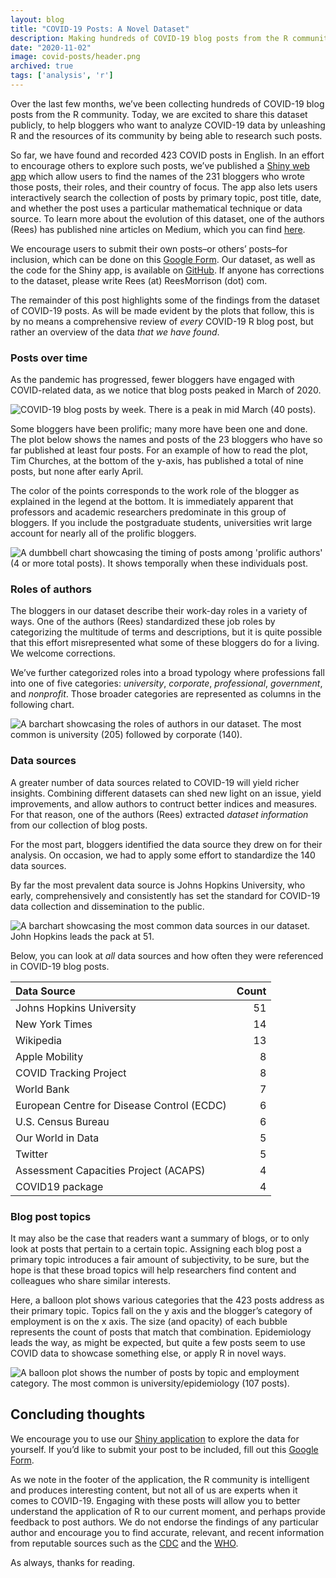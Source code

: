 ```yaml
---
layout: blog
title: "COVID-19 Posts: A Novel Dataset"
description: Making hundreds of COVID-19 blog posts from the R community available for public use
date: "2020-11-02"
image: covid-posts/header.png
archived: true
tags: ['analysis', 'r']
---
```


<script>
  import Image from "../../lib/Global/Image.svelte"
  import Info from "../../lib/Global/Info.svelte"
</script>

Over the last few months, we’ve been collecting hundreds of COVID-19
blog posts from the R community. Today, we are excited to share this
dataset publicly, to help bloggers who want to analyze COVID-19 data by
unleashing R and the resources of its community by being able to
research such posts.

So far, we have found and recorded 423 COVID posts in English. In an
effort to encourage others to explore such posts, we’ve published a <a href="https://connorrothschild.shinyapps.io/covid-posts/" target="_blank" rel="noopener noreferrer">Shiny web app</a>
which allow users to find the names of the 231 bloggers who wrote those
posts, their roles, and their country of focus. The app also lets users
interactively search the collection of posts by primary topic, post
title, date, and whether the post uses a particular mathematical
technique or data source. To learn more about the evolution of this
dataset, one of the authors (Rees) has published nine articles on
Medium, which you can find <a href="https://medium.com/@rees_32356" target="_blank" rel="noopener noreferrer">here</a>.

We encourage users to submit their own posts–or others’ posts–for
inclusion, which can be done on this <a href="https://docs.google.com/forms/d/e/1FAIpQLScfob3uBoumXIRcSW83T0GhXCfi-KI_psGxIqtl_rQ5VHu9ZQ/viewform?usp=sf_link" target="_blank" rel="noopener noreferrer">Google Form</a>.
Our dataset, as well as the code for the Shiny app, is available on <a href="https://github.com/connorrothschild/covid-posts" target="_blank" rel="noopener noreferrer">GitHub</a>.
If anyone has corrections to the dataset, please write Rees (at)
ReesMorrison (dot) com.

The remainder of this post highlights some of the findings from the
dataset of COVID-19 posts. As will be made evident by the plots that
follow, this is by no means a comprehensive review of _every_ COVID-19 R
blog post, but rather an overview of the data _that we have found_.

### Posts over time

As the pandemic has progressed, fewer bloggers have engaged with
COVID-related data, as we notice that blog posts peaked in March of 2020.

<Image alt="COVID-19 blog posts by week. There is a peak in mid March (40 posts)." src="/images/post/covid-posts/weekly-1.png"></Image>

Some bloggers have been prolific; many more have been one and done. The
plot below shows the names and posts of the 23 bloggers who have so far
published at least four posts. For an example of how to read the plot,
Tim Churches, at the bottom of the y-axis, has published a total of nine
posts, but none after early April.

The color of the points corresponds to the work role of the blogger as
explained in the legend at the bottom. It is immediately apparent that
professors and academic researchers predominate in this group of
bloggers. If you include the postgraduate students, universities writ
large account for nearly all of the prolific bloggers.

<Image alt="A dumbbell chart showcasing the timing of posts among 'prolific authors' (4 or more total posts). It shows temporally when these individuals post. " src="/images/post/covid-posts/prolificVer2-1.png"></Image>

### Roles of authors

The bloggers in our dataset describe their work-day roles in a variety
of ways. One of the authors (Rees) standardized these job roles by
categorizing the multitude of terms and descriptions, but it is quite
possible that this effort misrepresented what some of these bloggers do
for a living. We welcome corrections.

We’ve further categorized roles into a broad typology where professions
fall into one of five categories: _university_, _corporate_,
_professional_, _government_, and _nonprofit_. Those broader categories
are represented as columns in the following chart.

<Image alt="A barchart showcasing the roles of authors in our dataset. The most common is university (205) followed by corporate (140)." src="/images/post/covid-posts/authorVer2-1.png"></Image>

### Data sources

A greater number of data sources related to COVID-19 will yield richer
insights. Combining different datasets can shed new light on an issue,
yield improvements, and allow authors to contruct better indices and
measures. For that reason, one of the authors (Rees) extracted _dataset
information_ from our collection of blog posts.

For the most part, bloggers identified the data source they drew on for
their analysis. On occasion, we had to apply some effort to standardize
the 140 data sources.

By far the most prevalent data source is Johns Hopkins University, who
early, comprehensively and consistently has set the standard for
COVID-19 data collection and dissemination to the public.

<Image alt="A barchart showcasing the most common data sources in our dataset. John Hopkins leads the pack at 51." src="/images/post/covid-posts/dataTable-1.png"></Image>

Below, you can look at _all_ data sources and how often they were
referenced in COVID-19 blog posts.

<div class='table-container'>

| Data Source                                | Count |
| :----------------------------------------- | ----: |
| Johns Hopkins University                   |    51 |
| New York Times                             |    14 |
| Wikipedia                                  |    13 |
| Apple Mobility                             |     8 |
| COVID Tracking Project                     |     8 |
| World Bank                                 |     7 |
| European Centre for Disease Control (ECDC) |     6 |
| U.S. Census Bureau                         |     6 |
| Our World in Data                          |     5 |
| Twitter                                    |     5 |
| Assessment Capacities Project (ACAPS)      |     4 |
| COVID19 package                            |     4 |

</div>

### Blog post topics

It may also be the case that readers want a summary of blogs, or to only
look at posts that pertain to a certain topic. Assigning each blog post
a primary topic introduces a fair amount of subjectivity, to be sure,
but the hope is that these broad topics will help researchers find
content and colleagues who share similar interests.

Here, a balloon plot shows various categories that the 423 posts address
as their primary topic. Topics fall on the y axis and the blogger’s
category of employment is on the x axis. The size (and opacity) of each
bubble represents the count of posts that match that combination.
Epidemiology leads the way, as might be expected, but quite a few posts
seem to use COVID data to showcase something else, or apply R in novel
ways.

<Image alt="A balloon plot shows the number of posts by topic and employment category. The most common is university/epidemiology (107 posts)." src="/images/post/covid-posts/topicsVer2-1.png"></Image>

## Concluding thoughts

We encourage you to use our <a href="https://connorrothschild.shinyapps.io/covid-posts/" target="_blank" rel="noopener noreferrer">Shiny application</a>
to explore the data for yourself. If you’d like to submit your post to
be included, fill out this <a href="https://docs.google.com/forms/d/e/1FAIpQLScfob3uBoumXIRcSW83T0GhXCfi-KI_psGxIqtl_rQ5VHu9ZQ/viewform?usp=sf_link" target="_blank" rel="noopener noreferrer">Google Form</a>.

As we note in the footer of the application, the R community is
intelligent and produces interesting content, but not all of us are
experts when it comes to COVID-19. Engaging with these posts will allow
you to better understand the application of R to our current moment, and
perhaps provide feedback to post authors. We do not endorse the findings
of any particular author and encourage you to find accurate, relevant,
and recent information from reputable sources such as the <a href="https://www.cdc.gov/" target="_blank" rel="noopener noreferrer">CDC</a> and the <a href="https://www.who.int/" target="_blank" rel="noopener noreferrer">WHO</a>.

As always, thanks for reading.
